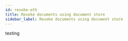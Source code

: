 ```yaml
---
id: revoke-eth
title: Revoke documents using document store
sidebar_label: Revoke documents using document store
---
```


testing